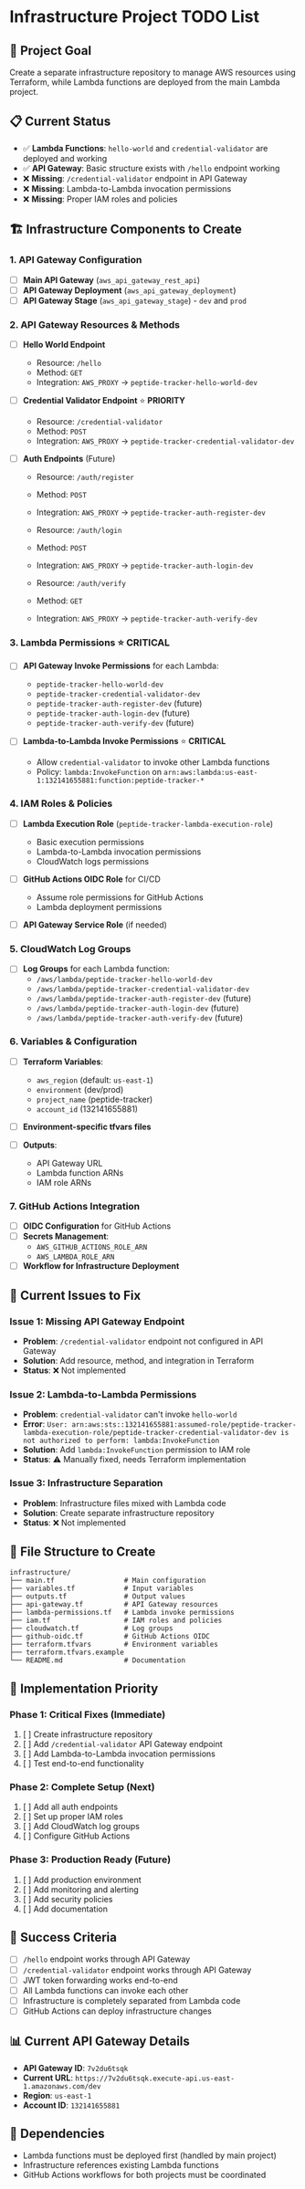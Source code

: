 # Infrastructure Project TODO List

## 🎯 **Project Goal**
Create a separate infrastructure repository to manage AWS resources using Terraform, while Lambda functions are deployed from the main Lambda project.

## 📋 **Current Status**
- ✅ **Lambda Functions**: `hello-world` and `credential-validator` are deployed and working
- ✅ **API Gateway**: Basic structure exists with `/hello` endpoint working
- ❌ **Missing**: `/credential-validator` endpoint in API Gateway
- ❌ **Missing**: Lambda-to-Lambda invocation permissions
- ❌ **Missing**: Proper IAM roles and policies

## 🏗️ **Infrastructure Components to Create**

### 1. **API Gateway Configuration**
- [ ] **Main API Gateway** (`aws_api_gateway_rest_api`)
- [ ] **API Gateway Deployment** (`aws_api_gateway_deployment`)
- [ ] **API Gateway Stage** (`aws_api_gateway_stage`) - `dev` and `prod`

### 2. **API Gateway Resources & Methods**
- [ ] **Hello World Endpoint**
  - Resource: `/hello`
  - Method: `GET`
  - Integration: `AWS_PROXY` → `peptide-tracker-hello-world-dev`

- [ ] **Credential Validator Endpoint** ⭐ **PRIORITY**
  - Resource: `/credential-validator`
  - Method: `POST`
  - Integration: `AWS_PROXY` → `peptide-tracker-credential-validator-dev`

- [ ] **Auth Endpoints** (Future)
  - Resource: `/auth/register`
  - Method: `POST`
  - Integration: `AWS_PROXY` → `peptide-tracker-auth-register-dev`
  
  - Resource: `/auth/login`
  - Method: `POST`
  - Integration: `AWS_PROXY` → `peptide-tracker-auth-login-dev`
  
  - Resource: `/auth/verify`
  - Method: `GET`
  - Integration: `AWS_PROXY` → `peptide-tracker-auth-verify-dev`

### 3. **Lambda Permissions** ⭐ **CRITICAL**
- [ ] **API Gateway Invoke Permissions** for each Lambda:
  - `peptide-tracker-hello-world-dev`
  - `peptide-tracker-credential-validator-dev`
  - `peptide-tracker-auth-register-dev` (future)
  - `peptide-tracker-auth-login-dev` (future)
  - `peptide-tracker-auth-verify-dev` (future)

- [ ] **Lambda-to-Lambda Invoke Permissions** ⭐ **CRITICAL**
  - Allow `credential-validator` to invoke other Lambda functions
  - Policy: `lambda:InvokeFunction` on `arn:aws:lambda:us-east-1:132141655881:function:peptide-tracker-*`

### 4. **IAM Roles & Policies**
- [ ] **Lambda Execution Role** (`peptide-tracker-lambda-execution-role`)
  - Basic execution permissions
  - Lambda-to-Lambda invocation permissions
  - CloudWatch logs permissions

- [ ] **GitHub Actions OIDC Role** for CI/CD
  - Assume role permissions for GitHub Actions
  - Lambda deployment permissions

- [ ] **API Gateway Service Role** (if needed)

### 5. **CloudWatch Log Groups**
- [ ] **Log Groups** for each Lambda function:
  - `/aws/lambda/peptide-tracker-hello-world-dev`
  - `/aws/lambda/peptide-tracker-credential-validator-dev`
  - `/aws/lambda/peptide-tracker-auth-register-dev` (future)
  - `/aws/lambda/peptide-tracker-auth-login-dev` (future)
  - `/aws/lambda/peptide-tracker-auth-verify-dev` (future)

### 6. **Variables & Configuration**
- [ ] **Terraform Variables**:
  - `aws_region` (default: `us-east-1`)
  - `environment` (dev/prod)
  - `project_name` (peptide-tracker)
  - `account_id` (132141655881)

- [ ] **Environment-specific tfvars files**
- [ ] **Outputs**:
  - API Gateway URL
  - Lambda function ARNs
  - IAM role ARNs

### 7. **GitHub Actions Integration**
- [ ] **OIDC Configuration** for GitHub Actions
- [ ] **Secrets Management**:
  - `AWS_GITHUB_ACTIONS_ROLE_ARN`
  - `AWS_LAMBDA_ROLE_ARN`
- [ ] **Workflow for Infrastructure Deployment**

## 🔧 **Current Issues to Fix**

### **Issue 1: Missing API Gateway Endpoint**
- **Problem**: `/credential-validator` endpoint not configured in API Gateway
- **Solution**: Add resource, method, and integration in Terraform
- **Status**: ❌ Not implemented

### **Issue 2: Lambda-to-Lambda Permissions**
- **Problem**: `credential-validator` can't invoke `hello-world`
- **Error**: `User: arn:aws:sts::132141655881:assumed-role/peptide-tracker-lambda-execution-role/peptide-tracker-credential-validator-dev is not authorized to perform: lambda:InvokeFunction`
- **Solution**: Add `lambda:InvokeFunction` permission to IAM role
- **Status**: ⚠️ Manually fixed, needs Terraform implementation

### **Issue 3: Infrastructure Separation**
- **Problem**: Infrastructure files mixed with Lambda code
- **Solution**: Create separate infrastructure repository
- **Status**: ❌ Not implemented

## 📁 **File Structure to Create**
```
infrastructure/
├── main.tf                 # Main configuration
├── variables.tf            # Input variables
├── outputs.tf              # Output values
├── api-gateway.tf          # API Gateway resources
├── lambda-permissions.tf   # Lambda invoke permissions
├── iam.tf                  # IAM roles and policies
├── cloudwatch.tf           # Log groups
├── github-oidc.tf          # GitHub Actions OIDC
├── terraform.tfvars        # Environment variables
├── terraform.tfvars.example
└── README.md               # Documentation
```

## 🚀 **Implementation Priority**

### **Phase 1: Critical Fixes** (Immediate)
1. [ ] Create infrastructure repository
2. [ ] Add `/credential-validator` API Gateway endpoint
3. [ ] Add Lambda-to-Lambda invocation permissions
4. [ ] Test end-to-end functionality

### **Phase 2: Complete Setup** (Next)
1. [ ] Add all auth endpoints
2. [ ] Set up proper IAM roles
3. [ ] Add CloudWatch log groups
4. [ ] Configure GitHub Actions

### **Phase 3: Production Ready** (Future)
1. [ ] Add production environment
2. [ ] Add monitoring and alerting
3. [ ] Add security policies
4. [ ] Add documentation

## 🎯 **Success Criteria**
- [ ] `/hello` endpoint works through API Gateway
- [ ] `/credential-validator` endpoint works through API Gateway
- [ ] JWT token forwarding works end-to-end
- [ ] All Lambda functions can invoke each other
- [ ] Infrastructure is completely separated from Lambda code
- [ ] GitHub Actions can deploy infrastructure changes

## 📊 **Current API Gateway Details**
- **API Gateway ID**: `7v2du6tsqk`
- **Current URL**: `https://7v2du6tsqk.execute-api.us-east-1.amazonaws.com/dev`
- **Region**: `us-east-1`
- **Account ID**: `132141655881`

## 🔗 **Dependencies**
- Lambda functions must be deployed first (handled by main project)
- Infrastructure references existing Lambda functions
- GitHub Actions workflows for both projects must be coordinated
